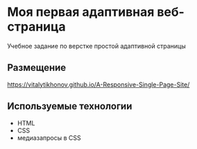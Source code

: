 # Моя первая адаптивная веб-страница
Учебное задание по верстке простой адаптивной страницы
## Размещение
https://vitalytikhonov.github.io/A-Responsive-Single-Page-Site/
## Используемые технологии
- HTML
- CSS
- медиазапросы в CSS
